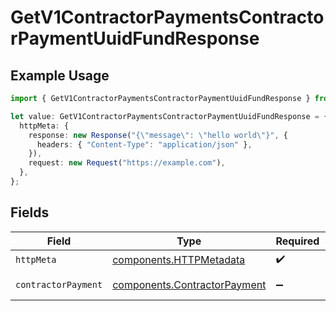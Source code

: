 # GetV1ContractorPaymentsContractorPaymentUuidFundResponse

## Example Usage

```typescript
import { GetV1ContractorPaymentsContractorPaymentUuidFundResponse } from "@gusto/embedded-api/models/operations/getv1contractorpaymentscontractorpaymentuuidfund.js";

let value: GetV1ContractorPaymentsContractorPaymentUuidFundResponse = {
  httpMeta: {
    response: new Response("{\"message\": \"hello world\"}", {
      headers: { "Content-Type": "application/json" },
    }),
    request: new Request("https://example.com"),
  },
};
```

## Fields

| Field                                                                        | Type                                                                         | Required                                                                     | Description                                                                  |
| ---------------------------------------------------------------------------- | ---------------------------------------------------------------------------- | ---------------------------------------------------------------------------- | ---------------------------------------------------------------------------- |
| `httpMeta`                                                                   | [components.HTTPMetadata](../../models/components/httpmetadata.md)           | :heavy_check_mark:                                                           | N/A                                                                          |
| `contractorPayment`                                                          | [components.ContractorPayment](../../models/components/contractorpayment.md) | :heavy_minus_sign:                                                           | Example response                                                             |